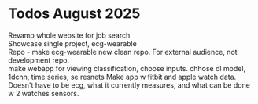 # Todos August 2025  

Revamp whole website for job search  
Showcase single project, ecg-wearable  
Repo - make ecg-wearable new clean repo. For external audience, not development repo.  
make webapp for viewing classification, choose inputs. chhose dl model, 1dcnn, time series, se resnets
Make app w fitbit and apple watch data. Doesn't have to be ecg, what it currently measures, and what can be done w 2 watches sensors. 



